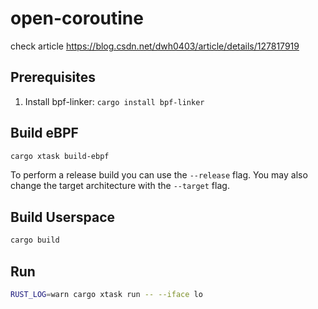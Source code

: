 # open-coroutine

check article https://blog.csdn.net/dwh0403/article/details/127817919 

## Prerequisites

1. Install bpf-linker: `cargo install bpf-linker`

## Build eBPF

```bash
cargo xtask build-ebpf
```

To perform a release build you can use the `--release` flag.
You may also change the target architecture with the `--target` flag.

## Build Userspace

```bash
cargo build
```

## Run

```bash
RUST_LOG=warn cargo xtask run -- --iface lo
```
